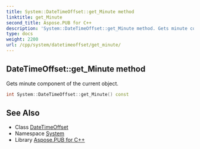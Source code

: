 ```yaml
---
title: System::DateTimeOffset::get_Minute method
linktitle: get_Minute
second_title: Aspose.PUB for C++
description: 'System::DateTimeOffset::get_Minute method. Gets minute component of the current object in C++.'
type: docs
weight: 2200
url: /cpp/system/datetimeoffset/get_minute/
---
```

## DateTimeOffset::get_Minute method


Gets minute component of the current object.

```cpp
int System::DateTimeOffset::get_Minute() const
```

## See Also

* Class [DateTimeOffset](../)
* Namespace [System](../../)
* Library [Aspose.PUB for C++](../../../)
